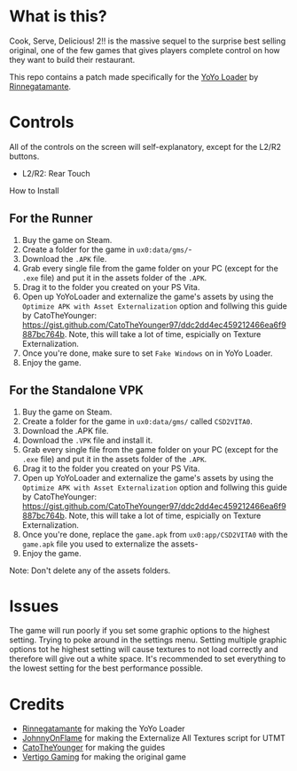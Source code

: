 # What is this?
Cook, Serve, Delicious! 2!! is the massive sequel to the surprise best selling original, one of the few games that gives players complete control on how they want to build their restaurant. 

This repo contains a patch made specifically for the [YoYo Loader](https://github.com/Rinnegatamante/yoyoloader_vita) by [Rinnegatamante](https://github.com/Rinnegatamante).

# Controls
All of the controls on the screen will self-explanatory, except for the L2/R2 buttons.
- L2/R2: Rear Touch

 How to Install
## For the Runner
1. Buy the game on Steam.
2. Create a folder for the game in ``ux0:data/gms/``-
3. Download the `.APK` file.
4. Grab every single file from the game folder on your PC (except for the `.exe` file) and put it in the assets folder of the `.APK`.
5. Drag it to the folder you created on your PS Vita.
6. Open up YoYoLoader and externalize the game's assets by using the `Optimize APK with Asset Externalization` option and follwing this guide by CatoTheYounger: https://gist.github.com/CatoTheYounger97/ddc2dd4ec459212466ea6f9887bc764b. Note, this will take a lot of time, espicially on Texture Externalization.
8. Once you're done, make sure to set `Fake Windows` on in YoYo Loader.
9. Enjoy the game.

## For the Standalone VPK

1. Buy the game on Steam.
2. Create a folder for the game in ``ux0:data/gms/`` called `CSD2VITA0`.
3. Download the .APK file.
4. Download the `.VPK` file and install it.
5. Grab every single file from the game folder on your PC (except for the `.exe` file) and put it in the assets folder of the `.APK`.
6. Drag it to the folder you created on your PS Vita.
7. Open up YoYoLoader and externalize the game's assets by using the `Optimize APK with Asset Externalization` option and follwing this guide by CatoTheYounger: https://gist.github.com/CatoTheYounger97/ddc2dd4ec459212466ea6f9887bc764b. Note, this will take a lot of time, espicially on Texture Externalization.
8. Once you're done, replace the `game.apk` from `ux0:app/CSD2VITA0` with the `game.apk` file you used to externalize the assets-
9. Enjoy the game.

Note: Don't delete any of the assets folders.

# Issues
The game will run poorly if you set some graphic options to the highest setting. Trying to poke around in the settings menu.
Setting multiple graphic options tot he highest setting will cause textures to not load correctly and therefore will give out a white space.
It's recommended to set everything to the lowest setting for the best performance possible.

# Credits
- [Rinnegatamante](https://github.com/Rinnegatamante) for making the YoYo Loader
- [JohnnyOnFlame](https://github.com/JohnnyonFlame) for making the Externalize All Textures script for UTMT
- [CatoTheYounger](https://gist.github.com/CatoTheYounger97) for making the guides
- [Vertigo Gaming](https://vertigo-games.com) for making the original game
